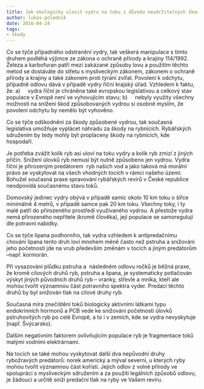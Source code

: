 ```yaml
---
title: Jak ekologicky ulovit vydru na toku z důvodu neudržitelných škod na rybách?
author: lukas-polednik
date: 2016-04-24
tags:
- škody
---
```



Co se týče případného odstranění vydry, tak veškerá manipulace s tímto
druhem podléhá výjimce ze zákona o ochraně přírody a krajiny 114/1992.
Železa a karbofuran patří mezi zakázané způsoby lovu a použitím těchto
metod se dostáváte do střetu s mysliveckým zákonem, zákonem o ochraně
přírody a krajiny a také zákonem proti týrání zvířat. Povolení k
odchytu, případně odlovu dává v případě vydry říční krajský úřad.
Vzhledem k faktu, že: a)     vydra říční je chráněna také evropskou
legislativou a celkový stav populace v Evropě není ve vyhovujícím stavu;
b)     nebyly využity všechny možnosti na snížení škod způsobovaných
vydrou si osobně myslím, že povolení odchytu by nemělo být vyhověno.

 Co se týče odškodnění za škody způsobené vydrou, tak současná legislativa umožňuje vyplácet náhradu za škody na rybnících. Rybářských sdružením by tedy mohly být proplaceny škody na rybnících, kde hospodaří.  


Je potřeba zvážit kolik ryb asi uloví na toku vydry a kolik ryb zmizí z
jiných příčin. Snížení úlovků ryb nemusí být nutně způsobeno jen vydrou.
Vydra říční je přirozeným predátorem  ryb našich vod a jako taková má
morální právo se vyskytovat na všech vhodných tocích v rámci našeho
území. Bohužel současná praxe spravování rybářských revírů v České
republice neodpovídá současnému stavu toků.

Domovský jedinec vydry obývá v případě samic okolo 10 km toku o šířce
minimálně 4 metrů, v případě samce pak 20 km toku. Všechny toky, i ty
malé patří do přirozeného prostředí využívaného vydrou. A přestože vydra
nemá přirozeného nepřítele (kromě člověka), její populace se
samoregulují dle potravní nabídky. 



Co se týče lipana podhorního, tak vydra vzhledem k antipredačnímu
chování lipana tento druh loví mnohem méně často než pstruha a snižování
jeho početnosti jde na vrub především změnám v tocích a jiným predátorům
–např. kormorán.  

Při vysazování plůdku pstruha a  následném odlovu ročků je běžná praxe,
že kromě cílových druhů ryb, pstruha a lipana, je systematicky
potlačován výskyt jiných původních druhů ryb – vranky, střevle a mníka,
kteří ale mohou tvořit významnou část potravního spektra vyder. Predací
těchto druhů by byl snižován tlak na cílové druhy ryb.

Současná míra znečištění toků biologicky aktivními látkami typu
endokrinních hormonů a PCB vede ke snižování početnosti úlovků
pstruhovitých ryb po celé Evropě, a to i v zemích, kde se vydra
nevyskytuje (např. Švýcarsko). 

Dalším negativním faktorem ovlivňujícím populace ryb je fragmentace toků
malými vodními elektrárnami.  

Na tocích se také mohou vyskytovat další dva nepůvodní druhy rybožravých
predátorů: norek americký a mýval severní, u kterých ryby mohou tvořit
významnou část kořisti. Jejich odlov z volné přírody ve spolupráci s
mysliveckým sdružením a za použití legálních způsobů odlovu, je žádoucí
a určitě sníží predační tlak na ryby ve Vašem revíru.

   


